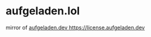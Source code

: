 # aufgeladen.lol
mirror of [aufgeladen.dev
](https://github.com/Aufgeladen/aufgeladen.dev)
https://license.aufgeladen.dev
